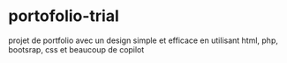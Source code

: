 # portofolio-trial
projet de portfolio avec un design simple et efficace en utilisant html, php, bootsrap, css et beaucoup de copilot
